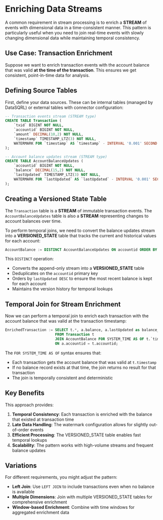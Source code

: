 # Enriching Data Streams

A common requirement in stream processing is to enrich a **STREAM** of events with dimensional data in a time-consistent manner.
This pattern is particularly useful when you need to join real-time events with slowly changing dimensional data while maintaining temporal consistency.

## Use Case: Transaction Enrichment

Suppose we want to enrich transaction events with the account balance that was valid **at the time of the transaction**.
This ensures we get consistent, point-in-time data for analysis.

## Defining Source Tables

First, define your data sources.
These can be internal tables (managed by DataSQRL) or external tables with connector configuration:

```sql
-- Transaction events stream (STREAM type)
CREATE TABLE Transaction (
    `txid` BIGINT NOT NULL,
    `accountid` BIGINT NOT NULL,
    `amount` DECIMAL(10,2) NOT NULL,
    `timestamp` TIMESTAMP_LTZ(3) NOT NULL,
    WATERMARK FOR `timestamp` AS `timestamp` - INTERVAL '0.001' SECOND
);

-- Account balance updates stream (STREAM type)  
CREATE TABLE AccountBalanceUpdates (
    `accountid` BIGINT NOT NULL,
    `balance` DECIMAL(15,2) NOT NULL,
    `lastUpdated` TIMESTAMP_LTZ(3) NOT NULL,
    WATERMARK FOR `lastUpdated` AS `lastUpdated` - INTERVAL '0.001' SECOND
);
```

## Creating a Versioned State Table

The `Transaction` table is a **STREAM** of immutable transaction events. The `AccountBalanceUpdates` table is also a **STREAM** representing changes to account balances over time.

To perform temporal joins, we need to convert the balance updates stream into a **VERSIONED_STATE** table that tracks the current and historical values for each account:

```sql
AccountBalance := DISTINCT AccountBalanceUpdates ON accountid ORDER BY lastUpdated DESC;
```

This `DISTINCT` operation:
- Converts the append-only stream into a **VERSIONED_STATE** table
- Deduplicates on the `accountid` primary key  
- Orders by `lastUpdated DESC` to ensure the most recent balance is kept for each account
- Maintains the version history for temporal lookups

## Temporal Join for Stream Enrichment

Now we can perform a temporal join to enrich each transaction with the account balance that was valid at the transaction timestamp:

```sql
EnrichedTransaction := SELECT t.*, a.balance, a.lastUpdated as balance_timestamp
                       FROM Transaction t
                       JOIN AccountBalance FOR SYSTEM_TIME AS OF t.`timestamp` AS a 
                       ON a.accountid = t.accountid;
```

The `FOR SYSTEM_TIME AS OF` syntax ensures that:
- Each transaction gets the account balance that was valid at `t.timestamp`
- If no balance record exists at that time, the join returns no result for that transaction
- The join is temporally consistent and deterministic

## Key Benefits

This approach provides:

1. **Temporal Consistency**: Each transaction is enriched with the balance that existed at transaction time
2. **Late Data Handling**: The watermark configuration allows for slightly out-of-order events
3. **Efficient Processing**: The VERSIONED_STATE table enables fast temporal lookups
4. **Scalability**: The pattern works with high-volume streams and frequent balance updates

## Variations

For different requirements, you might adjust the pattern:

- **Left Join**: Use `LEFT JOIN` to include transactions even when no balance is available
- **Multiple Dimensions**: Join with multiple VERSIONED_STATE tables for comprehensive enrichment  
- **Window-based Enrichment**: Combine with time windows for aggregated enrichment data